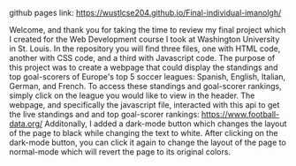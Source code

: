 github pages link: https://wustlcse204.github.io/Final-individual-imanolgh/

Welcome, and thank you for taking the time to review my final project which I created for the Web Development course I took at Washington University in St. Louis.
In the repository you will find three files, one with HTML code, another with CSS code, and a third with Javascript code.
The purpose of this project was to create a webpage that could display the standings and top goal-scorers of Europe's top 5 soccer leagues: 
Spanish, English, Italian, German, and French.  To access these standings and goal-scorer rankings, simply click on the league you would like to view in the header.
The webpage, and specifically the javascript file, interacted with this api to get the live standings and and top goal-scorer rankings: https://www.football-data.org/
Additonally, I added a dark-mode button which changes the layout of the page to black while changing the text to white.
After clicking on the dark-mode button, you can click it again to change the layout of the page to normal-mode which will revert the page to its original colors.
